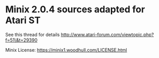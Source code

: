# Minix 2.0.4 sources adapted for Atari ST

See this thread for details http://www.atari-forum.com/viewtopic.php?f=51\&t=29390

Minix License: https://minix1.woodhull.com/LICENSE.html
